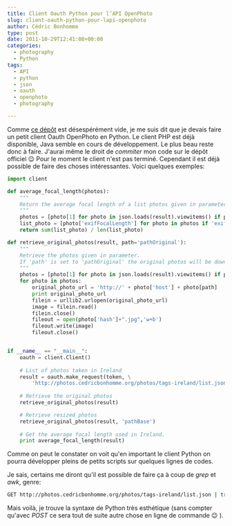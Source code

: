 ```yaml
---
title: Client Oauth Python pour l’API OpenPhoto
slug: client-oauth-python-pour-lapi-openphoto
author: Cédric Bonhomme
type: post
date: 2011-10-29T12:41:08+00:00
categories:
  - photography
  - Python
tags:
  - API
  - python
  - json
  - oauth
  - openphoto
  - photography

---
```

Comme [ce dépôt][1] est désespérément vide, je me suis dit que je devais faire un petit client Oauth OpenPhoto en Python. Le client PHP est déjà disponible, Java semble en cours de développement. Le plus beau reste donc à faire. J'aurai même le droit de _commiter_ mon code sur le dépôt officiel 😉 Pour le moment le client n'est pas terminé. Cependant il est déjà possible de faire des choses intéressantes. Voici quelques exemples:

```python
import client

def average_focal_length(photos):
    """
    Return the average focal length of a list photos given in parameter.
    """
    photos = [photo[1] for photo in json.loads(result).viewitems() if photo[0] == 'result'][0]
    list_photo = [photo['exifFocalLength'] for photo in photos if 'exifFocalLength' in photo]
    return sum(list_photo) / len(list_photo)

def retrieve_original_photos(result, path='pathOriginal'):
    """
    Retrieve the photos given in parameter.
    If 'path' is set to 'pathOriginal' the original photos will be downloaded.
    """
    photos = [photo[1] for photo in json.loads(result).viewitems() if photo[0] == 'result'][0]
    for photo in photos:
        original_photo_url = 'http://' + photo['host'] + photo[path]
        print original_photo_url
        filein = urllib2.urlopen(original_photo_url)
        image = filein.read()
        filein.close()
        fileout = open(photo['hash']+".jpg",'w+b')
        fileout.write(image)
        fileout.close()


if __name__ == "__main__":
    oauth = client.Client()
    
    # List of photos taken in Ireland
    result = oauth.make_request(token, \
        'http://photos.cedricbonhomme.org/photos/tags-ireland/list.json', 'GET')
    
    # Retrieve the original photos
    retrieve_original_photos(result)

    # Retrieve resized photos
    retrieve_original_photos(result, 'pathBase')
  
    # Get the average focal length used in Ireland.
    print average_focal_length(result)
```

Comme on peut le constater on voit qu'en important le client Python on pourra développer
pleins de petits scripts sur quelques lignes de codes.

Je sais, certains me diront qu'il est possible de faire ça à coup de _grep_ et _awk_,
genre:

```bash
GET http://photos.cedricbonhomme.org/photos/tags-ireland/list.json | tr ',{' '\n' | grep -i Original
```

Mais voilà, je trouve la syntaxe de Python très esthétique (sans compter qu'avec _POST_ ce sera tout de suite autre chose en ligne de commande 😉 ).

 [1]: https://github.com/openphoto/openphoto-python
